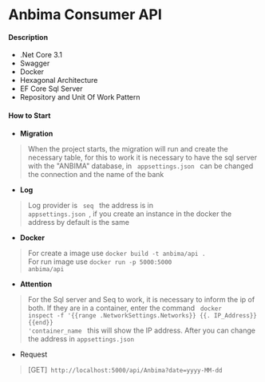 # Anbima Consumer API

#### Description
- .Net Core 3.1
- Swagger
- Docker
- Hexagonal Architecture
- EF Core Sql Server
- Repository and Unit Of Work Pattern

#### How to Start

- <b>Migration</b>
> When the project starts, the migration will run and create the necessary table, 
> for this to work it is necessary to have the sql server with the "ANBIMA" database, 
> in <code> appsettings.json </code> can be changed the connection and the name of the bank

- <b>Log</b>
> Log provider is <code> seq </code> the address is in <code> appsettings.json </code>, 
> if you create an instance in the docker the address by default is the same

- <b>Docker</b>
> For create a image use <code>docker build -t anbima/api .</code> </br>
> For run image use <code>docker run -p 5000:5000 anbima/api</code>

- <b>Attention</b>
> For the Sql server and Seq to work, it is necessary to inform the ip of both. 
If they are in a container, 
enter the command <code> docker inspect -f '{{range .NetworkSettings.Networks}} {{. IP_Address}} {{end}} 'container_name </code> 
this will show the IP address. After you can change the address in <code>appsettings.json</code>

- Request
> [GET]<code> http://localhost:5000/api/Anbima?date=yyyy-MM-dd </code>